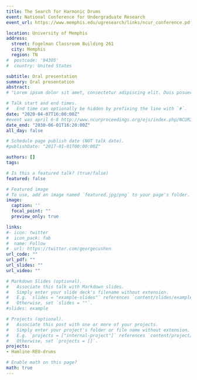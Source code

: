 ```yaml
---
title: The Search for Harmonic Drums
event: National Conference for Undergraduate Research
event_url: https://www.memphis.edu/ugresearch/links/ncur_conference.pdf

location: University of Memphis
address:
  street: Fogelman Classroom Building 261
  city: Memphis
  region: TN
#  postcode: '94305'
#  country: United States

subtitle: Oral presentation
summary: Oral presentation
abstract: 
# "Lorem ipsum dolor sit amet, consectetur adipiscing elit. Duis posuere tellusac convallis placerat. Proin tincidunt magna sed ex sollicitudin condimentum. Sed ac faucibus dolor, scelerisque sollicitudin nisi. Cras purus urna, suscipit quis sapien eu, pulvinar tempor diam."

# Talk start and end times.
#   End time can optionally be hidden by prefixing the line with `#`.
date: "2020-04-07T16:00:00Z"
#event was april 6-8 http://www.ncurproceedings.org/ojs/index.php/NCUR2017
date_end: "2030-06-01T16:20:00Z"
all_day: false

# Schedule page publish date (NOT talk date).
#publishDate: "2017-01-01T00:00:00Z"

authors: []
tags: 

# Is this a featured talk? (true/false)
featured: false

# Featured image
# To use, add an image named `featured.jpg/png` to your page's folder. 
image:
  caption: ''
  focal_point: ""
  preview_only: true

links:
#- icon: twitter
#  icon_pack: fab
#  name: Follow
#  url: https://twitter.com/georgecushen
url_code: ""
url_pdf: ""
url_slides: ""
url_video: ""

# Markdown Slides (optional).
#   Associate this talk with Markdown slides.
#   Simply enter your slide deck's filename without extension.
#   E.g. `slides = "example-slides"` references `content/slides/example-slides.md`.
#   Otherwise, set `slides = ""`.
#slides: example

# Projects (optional).
#   Associate this post with one or more of your projects.
#   Simply enter your project's folder or file name without extension.
#   E.g. `projects = ["internal-project"]` references `content/project/deep-learning/index.md`.
#   Otherwise, set `projects = []`.
projects:
- Hamline-REU-drums

# Enable math on this page?
math: true
---
```


